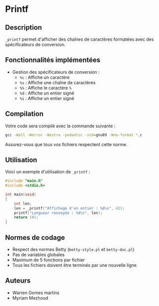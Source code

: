# Printf

## Description

`_printf` permet d'afficher des chaînes de caractères formatées avec des spécificateurs de conversion.

## Fonctionnalités implémentées

- Gestion des spécificateurs de conversion :
  - `%c` : Affiche un caractère
  - `%s` : Affiche une chaîne de caractères
  - `%%` : Affiche le caractère `%`
  - `%d` : Affiche un entier signé
  - `%i` : Affiche un entier signé

## Compilation

Votre code sera compilé avec la commande suivante :
```sh
gcc -Wall -Werror -Wextra -pedantic -std=gnu89 -Wno-format *.c
```
Assurez-vous que tous vos fichiers respectent cette norme.

## Utilisation

Voici un exemple d'utilisation de `_printf` :
```c
#include "main.h"
#include <stdio.h>

int main(void)
{
    int len;
    len = _printf("Affichage d'un entier : %d\n", 42);
    printf("Longueur renvoyée : %d\n", len);
    return (0);
}
```

## Normes de codage

- Respect des normes Betty (`betty-style.pl` et `betty-doc.pl`)
- Pas de variables globales
- Maximum de 5 fonctions par fichier
- Tous les fichiers doivent être terminés par une nouvelle ligne

## Auteurs

- Warren Gomes martins
- Myriam Mezhoud